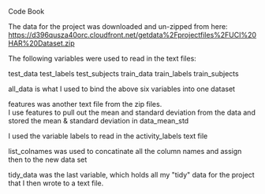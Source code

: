 Code Book


The data for the project was downloaded and un-zipped from here:
https://d396qusza40orc.cloudfront.net/getdata%2Fprojectfiles%2FUCI%20HAR%20Dataset.zip 

The following variables were used to read in the text files:

test_data
test_labels
test_subjects
train_data
train_labels 
train_subjects 

all_data is what I used to bind the above six variables into one dataset

features was another text file from the zip files.  
I use features to pull out the mean and standard deviation from the data
and stored the mean & standard deviation in data_mean_std

I used the variable labels to read in the activity_labels text file

list_colnames was used to concatinate all the column names and assign then to the new data set

tidy_data was the last variable, which holds all my "tidy" data for the project that I then wrote to a text file.  
